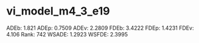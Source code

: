 # vi_model_m4_3_e19

ADEb: 1.821
ADEp: 0.7509
ADEv: 2.2809
FDEb: 3.4222
FDEp: 1.4231
FDEv: 4.106
Rank: 742
WSADE: 1.2923
WSFDE: 2.3995